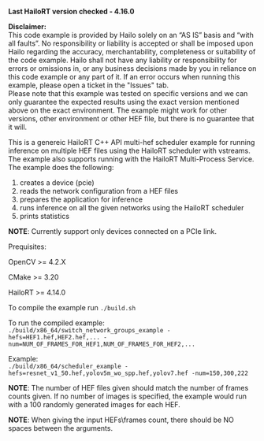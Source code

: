 **Last HailoRT version checked - 4.16.0**

**Disclaimer:** <br />
This code example is provided by Hailo solely on an “AS IS” basis and “with all faults”. No responsibility or liability is accepted or shall be imposed upon Hailo regarding the accuracy, merchantability, completeness or suitability of the code example. Hailo shall not have any liability or responsibility for errors or omissions in, or any business decisions made by you in reliance on this code example or any part of it. If an error occurs when running this example, please open a ticket in the "Issues" tab.<br />
Please note that this example was tested on specific versions and we can only guarantee the expected results using the exact version mentioned above on the exact environment. The example might work for other versions, other environment or other HEF file, but there is no guarantee that it will.

This is a genereic HailoRT C++ API multi-hef scheduler example for running inference on multiple HEF files using the HailoRT scheduler with vstreams. The example also supports running with the HailoRT Multi-Process Service. <br />
The example does the following:

1. creates a device (pcie)
2. reads the network configuration from a HEF files
3. prepares the application for inference
4. runs inference on all the given networks using the HailoRT scheduler
5. prints statistics

**NOTE**: Currently support only devices connected on a PCIe link.


Prequisites:

OpenCV >= 4.2.X

CMake >= 3.20

HailoRT >= 4.14.0


To compile the example run `./build.sh`


To run the compiled example: <br />
``` ./build/x86_64/switch_network_groups_example -hefs=HEF1.hef,HEF2.hef,... -num=NUM_OF_FRAMES_FOR_HEF1,NUM_OF_FRAMES_FOR_HEF2,... ``` <br />

Example:<br />
```./build/x86_64/scheduler_example -hefs=resnet_v1_50.hef,yolov5m_wo_spp.hef,yolov7.hef -num=150,300,222``` <br />

**NOTE**: The number of HEF files given should match the number of frames counts given. If no number of images is specified, the example would run with a 100 randomly generated images for each HEF.

**NOTE**: When giving the input HEFs\frames count, there should be NO spaces between the arguments.
